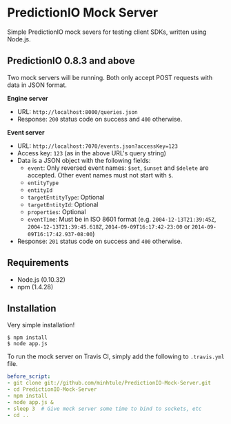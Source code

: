 # PredictionIO Mock Server

Simple PredictionIO mock severs for testing client SDKs, written using Node.js.

## PredictionIO 0.8.3 and above

Two mock servers will be running. Both only accept POST requests with data in
JSON format.

**Engine server**
  - URL: `http://localhost:8000/queries.json`
  - Response: `200` status code on success and `400` otherwise.

**Event server**
  - URL: `http://localhost:7070/events.json?accessKey=123`
  - Access key: `123` (as in the above URL's query string)
  - Data is a JSON object with the following fields:
    + `event`: Only reversed event names: `$set`, `$unset` and `$delete` 
      are accepted. Other event names must not start with `$`.
    + `entityType`
    + `entityId`
    + `targetEntityType`: Optional
    + `targetEntityId`: Optional
    + `properties`: Optional
    + `eventTime`: Must be in ISO 8601 format (e.g.
      `2004-12-13T21:39:45Z`, `2004-12-13T21:39:45.618Z`, 
      `2014-09-09T16:17:42-23:00` or `2014-09-09T16:17:42.937-08:00`)
  - Response: `201` status code on success and `400` otherwise.

## Requirements

- Node.js (0.10.32)
- npm (1.4.28)

## Installation

Very simple installation!

```
$ npm install
$ node app.js
```

To run the mock server on Travis CI, simply add the following to `.travis.yml` 
file.

```yaml
before_script:
- git clone git://github.com/minhtule/PredictionIO-Mock-Server.git
- cd PredictionIO-Mock-Server
- npm install
- node app.js &
- sleep 3  # Give mock server some time to bind to sockets, etc
- cd ..
```
